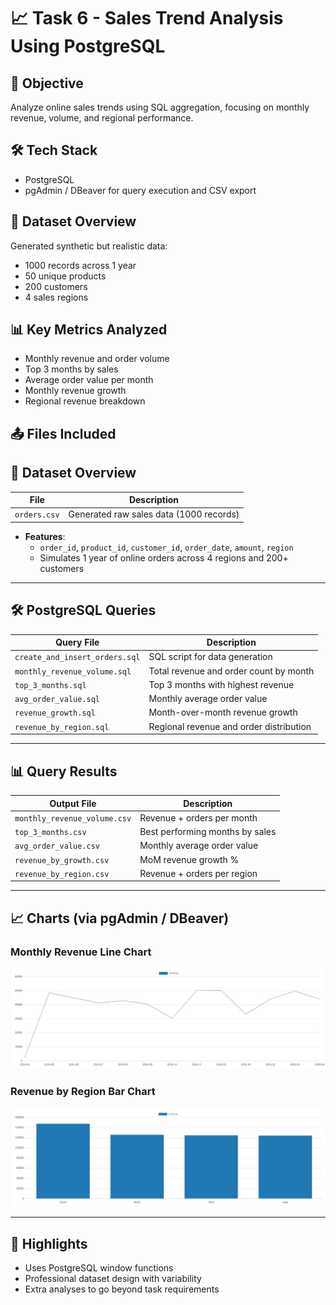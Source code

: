 # 📈 Task 6 - Sales Trend Analysis Using PostgreSQL

## 🧠 Objective
Analyze online sales trends using SQL aggregation, focusing on monthly revenue, volume, and regional performance.

## 🛠 Tech Stack
- PostgreSQL
- pgAdmin / DBeaver for query execution and CSV export

## 📂 Dataset Overview
Generated synthetic but realistic data:
- 1000 records across 1 year
- 50 unique products
- 200 customers
- 4 sales regions

## 📊 Key Metrics Analyzed
- Monthly revenue and order volume
- Top 3 months by sales
- Average order value per month
- Monthly revenue growth
- Regional revenue breakdown

## 📤 Files Included

## 📂 Dataset Overview

| File           | Description                                  |
|----------------|----------------------------------------------|
| `orders.csv`   | Generated raw sales data (1000 records)      |

- **Features**: 
  - `order_id`, `product_id`, `customer_id`, `order_date`, `amount`, `region`
  - Simulates 1 year of online orders across 4 regions and 200+ customers

---

## 🛠 PostgreSQL Queries

| Query File                      | Description                                 |
|---------------------------------|---------------------------------------------|
| `create_and_insert_orders.sql`  | SQL script for data generation              |
| `monthly_revenue_volume.sql`    | Total revenue and order count by month      |
| `top_3_months.sql`              | Top 3 months with highest revenue           |
| `avg_order_value.sql`           | Monthly average order value                 |
| `revenue_growth.sql`            | Month-over-month revenue growth             |
| `revenue_by_region.sql`         | Regional revenue and order distribution     |

---

## 📊 Query Results

| Output File                         | Description                                  |
|-------------------------------------|----------------------------------------------|
| `monthly_revenue_volume.csv`        | Revenue + orders per month                   |
| `top_3_months.csv`                  | Best performing months by sales              |
| `avg_order_value.csv`               | Monthly average order value                  |
| `revenue_by_growth.csv`                | MoM revenue growth %                      |
| `revenue_by_region.csv`             | Revenue + orders per region                  |

---

## 📈 Charts (via pgAdmin / DBeaver)

### Monthly Revenue Line Chart
![Monthly Revenue Line Chart](monthly_revenue_line.png.jpg)

### Revenue by Region Bar Chart
![Revenue by Region Bar Chart](region_bar_chart.png.jpg)


---


## 🚀 Highlights
- Uses PostgreSQL window functions
- Professional dataset design with variability
- Extra analyses to go beyond task requirements
